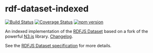 # rdf-dataset-indexed

[![Build Status](https://travis-ci.org/rdf-ext/rdf-dataset-indexed.svg?branch=master)](https://travis-ci.org/rdf-ext/rdf-dataset-indexed)
[![Coverage Status](https://coveralls.io/repos/github/rdf-ext/rdf-dataset-indexed/badge.svg?branch=master)](https://coveralls.io/github/rdf-ext/rdf-dataset-indexed?branch=master)
[![npm version](https://badge.fury.io/js/rdf-dataset-indexed.svg)](https://www.npmjs.com/package/rdf-dataset-indexed)

An indexed implementation of the [RDFJS Dataset](https://github.com/rdfjs/representation-task-force/wiki/Dataset-spec) based on a fork of the powerful [N3.js](https://github.com/rdfjs/N3.js) library. [Changelog](/CHANGELOG.md).

See the [RDFJS Dataset specification](https://github.com/rdfjs/dataset-spec) for more details.
